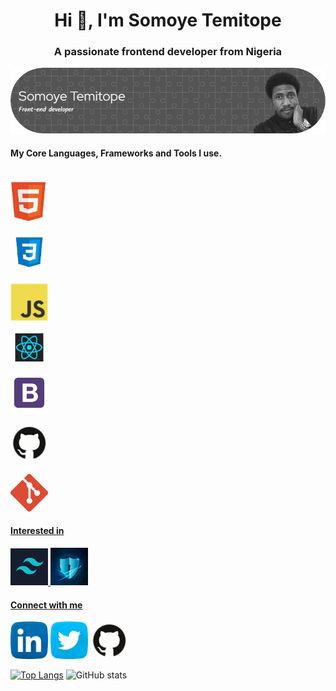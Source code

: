<h1 align="center">Hi 👋, I'm Somoye Temitope</h1>
<h3 align="center">A passionate frontend developer from Nigeria</h3>

![](/images/github-header-image.png)

#### My Core Languages, Frameworks and Tools I use.

<code>
<a href="https://html.com/"><img src="images/html.jpg" width="60" title="HTML" /></a>
</code>

<code>
<a href="https://css-tricks.com/"><img src="images/css.jpg" width="60" title="CSS" /></a>
</code>

<code>
<a href="https://www.javascript.com/"><img src="images/javascript.png" width="60" title="JavaScript" /></a>
</code>

<code>
<a href="https://reactjs.org/"><img src="images/react.png" width="60" title="React" /></a>
</code>

<code>
<a href="https://getbootstrap.com/"><img src="images/B.png" width="60" title="Bootstrap" /></a>
</code>

<code>
<a href="github.com"><img src="images/github.jpg" width="60" title="GitHub" /></a>
</code>

<code>
<a href="https://git-scm.com/"><img src="images/git.jpg" width="60" title="Git" />
</code>

#### Interested in

<a href="https://tailwindcss.com/"><img src="images/tailwind.png" width="60" title="Tailwind CSS" />
<a href="https://www.cisa.gov/cybersecurity"><img src="images/cyber.jfif" width="60" title="Cyber Security" />

#### Connect with me

<a href="https://www.linkedin.com/in/somoye-temitope/"><img src="images/linkedin.png" width="60" /></a>
<a href="https://twitter.com/_itsTemi"><img src="images/twitter.png" width="60" /></a>
<a href="https://github.com/itsTemi"><img src="images/github.jpg" width="60" /></a>

[![Top Langs](https://github-readme-stats.vercel.app/api/top-langs/?username=itsTemi&layout=compact&theme=dark)](https://github.com/anuraghazra/github-readme-stats)
![GitHub stats](https://github-readme-stats.vercel.app/api?username=itsTemi&show_icons=true&theme=dark)
